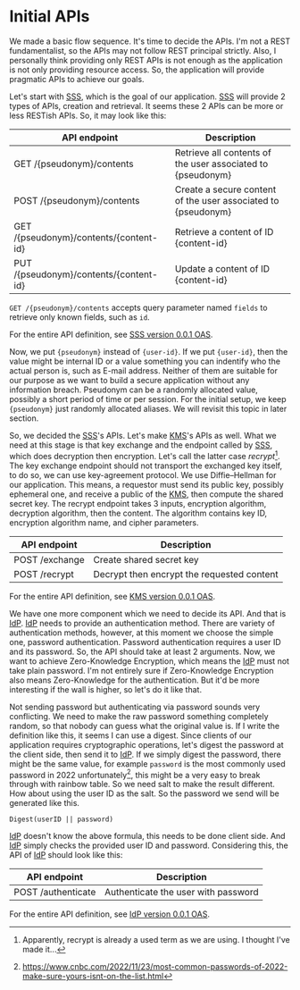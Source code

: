 Initial APIs
============

We made a basic flow sequence. It's time to decide the APIs.
I'm not a REST fundamentalist, so the APIs may not follow
REST principal strictly. Also, I personally think providing
only REST APIs is not enough as the application is not only
providing resource access. So, the application will provide
pragmatic APIs to achieve our goals.

Let's start with [SSS](./glossary.md#sss), which is the goal
of our application. [SSS](./glossary.md#sss) will provide 2
types of APIs, creation and retrieval. It seems these 2 APIs
can be more or less RESTish APIs. So, it may look like this:

| API endpoint                            | Description                                                   |
|-----------------------------------------|---------------------------------------------------------------|
| GET  /{pseudonym}/contents              | Retrieve all contents of the user associated to {pseudonym}   |
| POST /{pseudonym}/contents              | Create a secure content of the user associated to {pseudonym} |
| GET  /{pseudonym}/contents/{content-id} | Retrieve a content of ID {content-id}                         |
| PUT  /{pseudonym}/contents/{content-id} | Update a content of ID {content-id}                           |

`GET /{pseudonym}/contents` accepts query parameter named 
`fields` to retrieve only known fields, such as `id`.

For the entire API definition, 
see [SSS version 0.0.1 OAS](../../app/api-definitions/sss-0.0.1.yaml).

Now, we put `{pseudonym}` instead of `{user-id}`. If we put `{user-id}`,
then the value might be internal ID or a value something you can indentify
who the actual person is, such as E-mail address. Neither of them are
suitable for our purpose as we want to build a secure application 
without any information breach. Pseudonym can be a randomly allocated
value, possibly a short period of time or per session. For the initial
setup, we keep `{pseudonym}` just randomly allocated aliases. We will
revisit this topic in later section.

So, we decided the [SSS](./glossary.md#sss)'s APIs. Let's make 
[KMS](./glossary.md#kms)'s APIs as well. What we need at this stage
is that key exchange and the endpoint called by [SSS](./glossary.md#sss),
which does decryption then encryption. Let's call the latter case
_recrypt_[^1]. The key exchange endpoint should not transport the
exchanged key itself, to do so, we can use key-agreement protocol.
We use Diffie–Hellman for our application. This means, a requestor
must send its public key, possibly ephemeral one, and receive a
public of the [KMS](./glossary.md#kms), then compute the shared
secret key. The recrypt endpoint takes 3 inputs, encryption algorithm,
decryption algorithm, then the content. The algorithm contains
key ID, encryption algorithm name, and cipher parameters.

| API endpoint   | Description                                |
|----------------|--------------------------------------------|
| POST /exchange | Create shared secret key                   |
| POST /recrypt  | Decrypt then encrypt the requested content |

For the entire API definition,
see [KMS version 0.0.1 OAS](../../app/api-definitions/kms-0.0.1.yaml).


[^1]: Apparently, recrypt is already a used term as we are using.
      I thought I've made it... 

We have one more component which we need to decide its API. And that
is [IdP](./glossary.md#idp). [IdP](./glossary.md#idp) needs to provide
an authentication method. There are variety of authentication methods,
however, at this moment we choose the simple one, password authentication.
Password authentication requires a user ID and its password. So, the
API should take at least 2 arguments. Now, we want to achieve 
Zero-Knowledge Encryption, which means the [IdP](./glossary.md#idp)
must not take plain password. I'm not entirely sure if Zero-Knowledge
Encryption also means Zero-Knowledge for the authentication. But it'd
be more interesting if the wall is higher, so let's do it like that.

Not sending password but authenticating via password sounds very
conflicting. We need to make the raw password something completely
random, so that nobody can guess what the original value is. If I
write the definition like this, it seems I can use a digest. Since
clients of our application requires cryptographic operations, let's
digest the password at the client side, then send it to 
[IdP](./glossary.md#idp). If we simply digest the password, there
might be the same value, for example `password` is the most commonly
used password in 2022 unfortunately[^2], this might be a very easy to 
break through with rainbow table. So we need salt to make the 
result different. How about using the user ID as the salt. So
the password we send will be generated like this.

```
Digest(userID || password)
```

[IdP](./glossary.md#idp) doesn't know the above formula, this needs
to be done client side. And [IdP](./glossary.md#idp) simply checks
the provided user ID and password. Considering this, the API of
[IdP](./glossary.md#idp) should look like this:

| API endpoint       | Description                         |
|--------------------|-------------------------------------|
| POST /authenticate | Authenticate the user with password |

For the entire API definition,
see [IdP version 0.0.1 OAS](../../app/api-definitions/idp-0.0.1.yaml).

[^2]: https://www.cnbc.com/2022/11/23/most-common-passwords-of-2022-make-sure-yours-isnt-on-the-list.html
